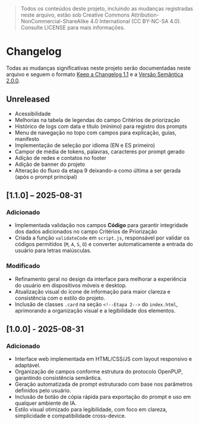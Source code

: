 > Todos os conteúdos deste projeto, incluindo as mudanças registradas neste arquivo, estão sob Creative Commons Attribution-NonCommercial-ShareAlike 4.0 International (CC BY-NC-SA 4.0). Consulte LICENSE para mais informações.

# Changelog

Todas as mudanças significativas neste projeto serão documentadas neste arquivo e seguem o formato [Keep a Changelog 1.1](https://keepachangelog.com/pt-BR/1.1.0/) e a [Versão Semântica 2.0.0](https://semver.org/lang/pt-BR/).

## Unreleased
-  Acessibilidade
-  Melhorias na tabela de legendas do campo Critérios de priorização
-  Histórico de logs com data e título (minímo) para registro dos prompts
-  Menu de navegação no topo com campos para explicação, guias, manifesto
-  Implementação de seleção por idioma (EN e ES primeiro)
-  Campor de média de tokens, palavras, caracteres por prompt gerado
-  Adição de redes e contatos no footer
-  Adição de banner do projeto
-  Alteração do fluxo da etapa 9 deixando-a como última a ser gerada (após o prompt principal)

## [1.1.0] – 2025-08-31

### Adicionado
- Implementada validação nos campos **Código** para garantir integridade dos dados adicionados no campo Critérios de Priorização 
- Criada a função `validateCode` em `script.js`, responsável por validar os códigos permitidos (`M`, `A`, `S`, `D`) e converter automaticamente a entrada do usuário para letras maiúsculas.

### Modificado
- Refinamento geral no design da interface para melhorar a experiência do usuário em dispositivos móveis e desktop.
- Atualização visual do ícone de informação para maior clareza e consistência com o estilo do projeto.
- Inclusão de classes `.card` na seção `<!--Etapa 2-->` do `index.html`, aprimorando a organização visual e a legibilidade dos elementos.


## [1.0.0] - 2025-08-31
### Adicionado
- Interface web implementada em HTML/CSS/JS com layout responsivo e adaptável.
- Organização de campos conforme estrutura do protocolo OpenPUP, garantindo consistência semântica.
- Geração automatizada de prompt estruturado com base nos parâmetros definidos pelo usuário.
- Inclusão de botão de cópia rápida para exportação do prompt e uso em qualquer ambiente de IA.
- Estilo visual otimizado para legibilidade, com foco em clareza, simplicidade e compatibilidade cross-device.
